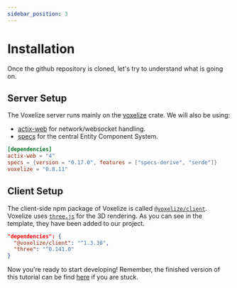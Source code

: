 ```yaml
---
sidebar_position: 3
---
```


# Installation

Once the github repository is cloned, let's try to understand what is going on.

## Server Setup

The Voxelize server runs mainly on the [voxelize](https://crates.io/crates/voxelize) crate. We will also be using:
- [actix-web](https://crates.io/crates/actix-web) for network/websocket handling.
- [specs](https://crates.io/crates/specs) for the central Entity Component System.

```toml title="server/Cargo.toml"
[dependencies]
actix-web = "4"
specs = {version = "0.17.0", features = ["specs-derive", "serde"]}
voxelize = "0.8.11"
```

## Client Setup

The client-side npm package of Voxelize is called [`@voxelize/client`](https://www.npmjs.com/package/@voxelize/client). Voxelize uses [`three.js`](https://www.npmjs.com/package/three) for the 3D rendering. As you can see in the template, they have been added to our project.

```json title="package.json"
"dependencies": {
  "@voxelize/client": "^1.3.38",
  "three": "^0.141.0"
}
```

Now you're ready to start developing! Remember, the finished version of this tutorial can be find [here](https://github.com/voxelize/voxelize-example/tree/final) if you are stuck.
